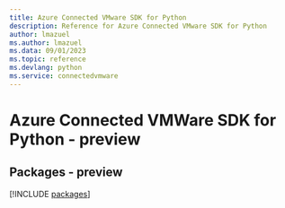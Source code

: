 ```yaml
---
title: Azure Connected VMware SDK for Python
description: Reference for Azure Connected VMware SDK for Python
author: lmazuel
ms.author: lmazuel
ms.data: 09/01/2023
ms.topic: reference
ms.devlang: python
ms.service: connectedvmware
---
```

# Azure Connected VMWare SDK for Python - preview
## Packages - preview
[!INCLUDE [packages](connected-vmware-index.md)]